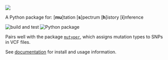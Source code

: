![](docs/_static/logo.png)

A Python package for: [__mu__]tation [__s__]pectrum [__h__]istory [__i__]nference

![build and test](https://github.com/harrispopgen/mushi/workflows/build%20and%20test/badge.svg)
![Python package](https://github.com/harrispopgen/mushi/workflows/Python%20package/badge.svg)

Pairs well with the package [`mutyper`](https://github.com/harrispopgen/mutyper), which assigns mutation types to SNPs in VCF files.

See [documentation](https://harrispopgen.github.io/mushi) for install and usage information.
